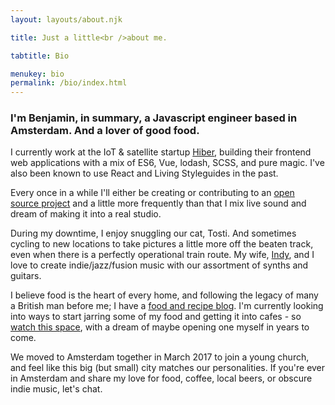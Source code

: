 ```yaml
---
layout: layouts/about.njk

title: Just a little<br />about me.

tabtitle: Bio

menukey: bio
permalink: /bio/index.html
---
```


### I'm Benjamin, in summary, a Javascript engineer based in Amsterdam. And a lover of good food.

I currently work at the IoT & satellite startup [Hiber](https://hiber.global), building their frontend web applications with a mix of ES6, Vue, lodash, SCSS, and pure magic. I've also been known to use React and Living Styleguides in the past.

Every once in a while I'll either be creating or contributing to an [open source project](https://github.com/nothingrandom) and a little more frequently than that I mix live sound and dream of making it into a real studio.

During my downtime, I enjoy snuggling our cat, Tosti. And sometimes cycling to new locations to take pictures a little more off the beaten track, even when there is a perfectly operational train route. My wife, [Indy](https://instagram.com/indy_hollway), and I love to create indie/jazz/fusion music with our assortment of synths and guitars.

I believe food is the heart of every home, and following the legacy of many a British man before me; I have a [food and recipe blog](/food). I'm currently looking into ways to start jarring some of my food and getting it into cafes - so [watch this space](https://instagram.com/foodwithbenjamin), with a dream of maybe opening one myself in years to come.</p>

We moved to Amsterdam together in March 2017 to join a young church, and feel like this big (but small) city matches our personalities. If you're ever in Amsterdam and share my love for food, coffee, local beers, or obscure indie music, let's chat.
